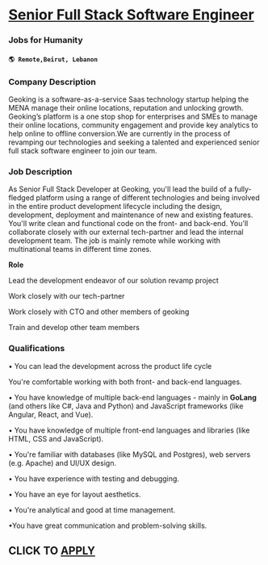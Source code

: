 # [Senior Full Stack Software Engineer](https://www.remotewlb.com/apply/senior-full-stack-software-engineer-115372)  
### Jobs for Humanity  
#### `🌎 Remote,Beirut, Lebanon`  

### **Company Description**

Geoking is a software-as-a-service Saas technology startup helping the MENA manage their online locations, reputation and unlocking growth. Geoking’s platform is a one stop shop for enterprises and SMEs to manage their online locations, community engagement and provide key analytics to help online to offline conversion.We are currently in the process of revamping our technologies and seeking a talented and experienced senior full stack software engineer to join our team.

###  **Job Description**

As Senior Full Stack Developer at Geoking, you'll lead the build of a fully-fledged platform using a range of different technologies and being involved in the entire product development lifecycle including the design, development, deployment and maintenance of new and existing features. You'll write clean and functional code on the front- and back-end. You'll collaborate closely with our external tech-partner and lead the internal development team. The job is mainly remote while working with multinational teams in different time zones.

 **Role**

Lead the development endeavor of our solution revamp project

Work closely with our tech-partner

Work closely with CTO and other members of geoking

Train and develop other team members

### **Qualifications**

• You can lead the development across the product life cycle

You're comfortable working with both front- and back-end languages.

• You have knowledge of multiple back-end languages - mainly in **GoLang** (and others like C#, Java and Python) and JavaScript frameworks (like Angular, React, and Vue).

• You have knowledge of multiple front-end languages and libraries (like HTML, CSS and JavaScript).

• You're familiar with databases (like MySQL and Postgres), web servers (e.g. Apache) and UI/UX design.

• You have experience with testing and debugging.

• You have an eye for layout aesthetics.

• You're analytical and good at time management.

•You have great communication and problem-solving skills.

  
## CLICK TO [APPLY](https://www.remotewlb.com/apply/senior-full-stack-software-engineer-115372)

